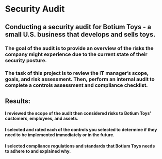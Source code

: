 # Security Audit
## Conducting a security audit for Botium Toys - a small U.S. business that develops and sells toys.
### The goal of the audit is to provide an overview of the risks the company might experience due to the current state of their security posture. 
### The task of this project is to review the IT manager’s scope, goals, and risk assessment. Then, perform an internal audit to complete a controls assessment and compliance checklist. 
## Results:
#### I reviewed the scope of the audit then considered risks to Botium Toys’ customers, employees, and assets.
#### I selected and rated each of the controls you selected to determine if they need to be implemented immediately or in the future.
#### I selected compliance regulations and standards that Botium Toys needs to adhere to and explained why.
